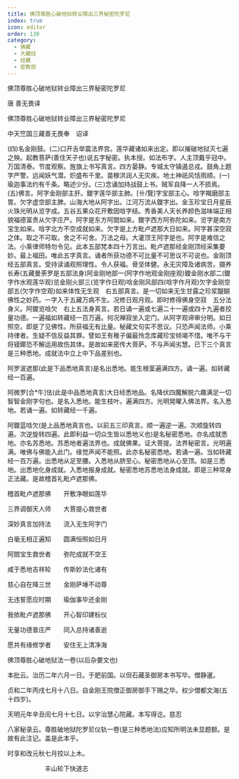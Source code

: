 ```yaml
---
title: 佛顶尊胜心破地狱转业障出三界秘密陀罗尼
index: true
icon: editor
order: 130
category:
  - 佛藏
  - 大藏经
  - 经藏
  - 密教部
---
```


  佛顶尊胜心破地狱转业障出三界秘密陀罗尼  

唐 善无畏译  

佛顶尊胜心破地狱转业障出三界秘密陀罗尼  

中天竺国三藏善无畏奉　诏译  

(四)名金刚鼓。(二)口开舌举震法界宫。莲华藏诸如来出定。即以摧破地狱灭七遍之殃。起教菩萨(善住天子也)说五字秘密。执本授。如法布字。人主顶戴乎冠中。万国清泰。节度观察。旌旗上书写真言。四方晏静。专城太守镇遏总戎。鼓角上题字严警。远闻妖气潜。炽盛布千里。苗稼洪润人无灾疾。地土神祇风恬雨顺。(一)瑜迦事法约有千条。略述少分。(三)念诵加持战鼓上书。贼军自降一人不损焉。(五)佛言。阿字金刚部主肝。鑁字莲华部主肺。[卄/覽]字宝部主心。唅字羯磨部主胃。欠字虚空部主脾。山海大地从阿字出。江河万流从鑁字出。金玉珍宝日月星辰火珠光明从览字成。五谷五果众花开敷因唅字结。秀香美人天长养颜色滋味端正相貌福德富贵从欠字庄严。阿字是东方阿閦如来。鑁字西方阿弥陀如来。览字是南方宝生如来。唅字北方不空成就如来。欠字是上方毗卢遮那大日如来。阿字甚深空寂之体。取之不可取。舍之不可舍。万法之母。大灌顶王阿字是也。阿字是难信之法。小乘律师特勿令见。此本五部梵本四十万言出。毗卢遮那经金刚顶经采集要妙。最上福田。唯此五字真言。诵者所获功德不可比量不可思议不可说也。金刚顶经五部真言。受持读诵观照理性。令人获福。骨坚体健。永无灾障及诸病苦。摄养长寿(五藏曼荼罗是五部法身)阿金刚地部一(阿字作地观金刚座观)鑁金刚水部二(鑁字作水观莲华观)览金刚火部三(览字作日观)唅金刚风部四(唅字作月观)欠字金刚空部五(欠字作空观)如来体性无生观　右五部真言。是一切如来无生甘露之珍浆醍醐佛性之妙药。一字入于五藏万病不生。况修日观月观。即时修得佛身空寂　五分法身义。阿鑁览唅欠　右上五法身真言。若日诵一遍或七遍二十一遍或四十九遍者挍量功德。一遍福如转藏经一百万遍。何况禅寂坐入定门。从阿字观谛审分明。如日照空。即是了见佛性。所获福无有比量。秘藏文句实不思议。只恐声闻法师。小乘持律者。生疑不信反益其罪。譬如王有稚子偏最怜念库藏珍宝倾竭不惜。唯不与干将镆鎁恐不解运用故伤其体。是故如来密传大菩萨。不与声闻劣慧。已下三个真言是三种悉地。成就法中立上中下品差别也。  

阿罗波遮那(此是下品悉地真言)是名出悉地。能生根茎遍满四方。诵一遍。如转藏经一百遍。  

阿微罗[合*牛]佉(此是中品悉地真言)大日经悉地品。名降伏四魔解脱六趣满足一切智智金刚字句也。是名入悉地。能生枝叶。遍满四方。光明晃曜入佛法界。名入悉地。若诵一遍。如转藏经一千遍。  

阿鑁蓝唅欠(是上品悉地真言也。以前五三印真言。顺一遍逆一遍。次顺旋转四遍。次逆旋转四遍。此即利益一切众生皆以悉地义也)是名秘密悉地。亦名成就悉地。亦名苏悉地。苏悉地者遍法界也。成就佛果。证大菩提。法界秘密言。光明遍满。唯佛与佛能入此门。缘觉声闻不能照。此亦名秘密悉地。若诵一遍。当如转藏经一百万遍。出悉地从足至腰。入悉地从脐至心。秘密悉地从心至顶。如是三悉地。出悉地化身成就。入悉地报身成就。秘密悉地苏悉地法身成就。即是三种常身正法藏。是故稽首礼毗卢遮那佛。  

稽首毗卢遮那佛　　开敷净眼如莲华  

三界调御天人师　　大菩提心救世者  

深妙真言加持法　　流入无生阿字门  

白毫无相正遍知　　圆满恒照如日月  

阿閦宝生救世者　　弥陀成就不空王  

咸于悉地吉祥轮　　传斯妙法化诸有  

慈心自在降三世　　金刚萨埵不动尊  

无违誓愿应时期　　瑜伽事毕还金刚  

我依毗卢遮那佛　　开心智印建标仪  

无量功德普庄严　　同入总持诸善逝  

愿共有缘修学者　　安住无上清净海  

佛顶尊胜心破地狱法一卷(以后杂要文也)  

本批云。治历二年六月一日。于肥前国。以但石藏圣御房本书写毕。僧静暹。  

贞和二年丙戌七月十八日。自金刚王院僧正御房御手下赐之毕。权少僧都文海(五十四岁)。  

天明元年辛丑闰七月十七日。以宇治慧心院藏。本写得讫。慈忍  

八家秘录云。尊胜破地狱陀罗尼仪轨一卷(是三种悉地法)应知所明法未显题额。是故有此注记。盖是此本乎。  

时享和改元秋七月挍以上木。  

　　　　　　丰山轮下快道志  
